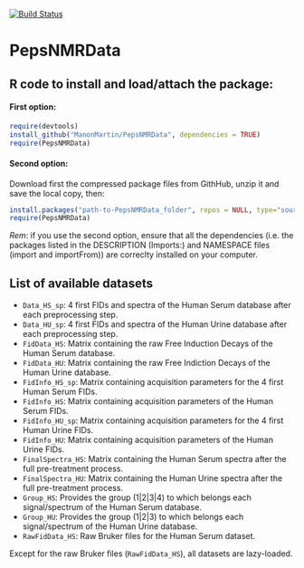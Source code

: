 
[![Build Status](https://travis-ci.org/ManonMartin/PepsNMRData.svg?branch=master)](https://travis-ci.org/ManonMartin/PepsNMRData)

# PepsNMRData


## R code to install and load/attach the package:

#### First option:

```R
require(devtools)
install_github("ManonMartin/PepsNMRData", dependencies = TRUE)
require(PepsNMRData)
```

#### Second option:

Download first the compressed package files from GithHub, unzip it and save the local copy, then:

```R
install.packages("path-to-PepsNMRData_folder", repos = NULL, type="source")
require(PepsNMRData)
```

*Rem*: if you use the second option, ensure that all the dependencies (i.e. the packages listed in the DESCRIPTION (Imports:) and NAMESPACE files (import and importFrom)) are correclty installed on your computer.


## List of available datasets

+ `Data_HS_sp`: 4 first FIDs and spectra of the Human Serum database after each preprocessing step.
+ `Data_HU_sp`: 4 first FIDs and spectra of the Human Urine database after each preprocessing step.
+ `FidData_HS`: Matrix containing the raw Free Induction Decays of the Human Serum database.
+ `FidData_HU`: Matrix containing the raw Free Indiction Decays of the Human Urine database.
+ `FidInfo_HS_sp`: Matrix containing acquisition parameters for the 4 first Human Serum FIDs.
+ `FidInfo_HS`: Matrix containing acquisition parameters of the Human Serum FIDs.
+ `FidInfo_HU_sp`: Matrix containing acquisition parameters for the 4 first Human Urine FIDs.
+ `FidInfo_HU`: Matrix containing acquisition parameters of the Human Urine FIDs.
+ `FinalSpectra_HS`: Matrix containing the Human Serum spectra after the full pre-treatment process.
+ `FinalSpectra_HU`: Matrix containing the Human Urine spectra after the full pre-treatment process.
+ `Group_HS`: Provides the group (1|2|3|4) to which belongs each signal/spectrum of the Human Serum database.
+ `Group_HU`: Provides the group (1|2|3) to which belongs each signal/spectrum of the Human Urine database.
+ `RawFidData_HS`: Raw Bruker files for the Human Serum dataset.

  
Except for the raw Bruker files (`RawFidData_HS`), all datasets are lazy-loaded.


